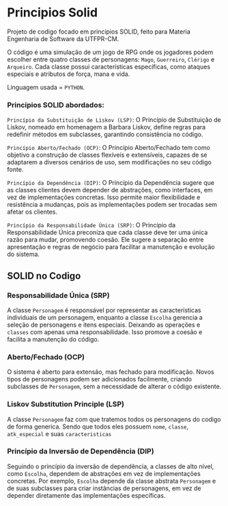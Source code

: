 # Principios Solid
Projeto de codigo focado em principios SOLID, feito para Materia Engenharia de Software da UTFPR-CM.

O código é uma simulação de um jogo de RPG onde os jogadores podem escolher entre quatro classes de personagens: `Mago`, `Guerreiro`, `Clérigo` e `Arqueiro`. Cada classe possui características específicas, como ataques especiais e atributos de força, mana e vida.

Linguagem usada = `PYTHON`.

### Principios SOLID abordados: 

`Princípio da Substituição de Liskov (LSP)`: O Princípio de Substituição de Liskov, nomeado em homenagem a Barbara Liskov, define regras para redefinir métodos em subclasses, garantindo consistência no código.

`Princípio Aberto/Fechado (OCP)`: O Princípio Aberto/Fechado tem como objetivo a construção de classes flexíveis e extensíveis, capazes de se adaptarem a diversos cenários de uso, sem modificações no seu código fonte.

`Princípio da Dependência (DIP)`: O Princípio da Dependência sugere que as classes clientes devem depender de abstrações, como interfaces, em vez de implementações concretas. Isso permite maior flexibilidade e resistência a mudanças, pois as implementações podem ser trocadas sem afetar os clientes. 

`Princípio da Responsabilidade Única (SRP)`: O Princípio da Responsabilidade Única preconiza que cada classe deve ter uma única razão para mudar, promovendo coesão. Ele sugere a separação entre apresentação e regras de negócio para facilitar a manutenção e evolução do sistema. 

## SOLID no Codigo


### Responsabilidade Única (SRP)

A classe `Personagem` é responsável por representar as características individuais de um personagem, enquanto a classe `Escolha` gerencia a seleção de personagens e itens especiais. Deixando as operações e `classes` com apenas uma responsabilidade. Isso promove a coesão e facilita a manutenção do código.

### Aberto/Fechado (OCP)

O sistema é aberto para extensão, mas fechado para modificação. Novos tipos de personagens podem ser adicionados facilmente, criando subclasses de `Personagem`, sem a necessidade de alterar o código existente.

### Liskov Substitution Principle (LSP)

A classe `Personagem` faz com que tratemos todos os personagens do codigo de forma generica. Sendo que todos eles possuem `nome`, `classe`, `atk_especial` e suas `caracteristicas`

### Princípio da Inversão de Dependência (DIP)

Seguindo o princípio da inversão de dependência, a classes de alto nível, como `Escolha`, dependem de abstrações em vez de implementações concretas. Por exemplo, `Escolha` depende da classe abstrata `Personagem` e de suas subclasses para criar instâncias de personagens, em vez de depender diretamente das implementações específicas.
